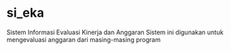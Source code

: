 # si_eka

Sistem Informasi Evaluasi Kinerja dan Anggaran
Sistem ini digunakan untuk mengevaluasi anggaran dari masing-masing program
